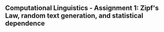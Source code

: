## Computational Linguistics - Assignment 1: Zipf's Law, random text generation, and statistical dependence

